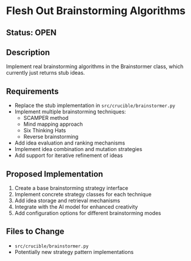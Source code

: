 # Flesh Out Brainstorming Algorithms

## Status: OPEN

## Description
Implement real brainstorming algorithms in the Brainstormer class, which currently just returns stub ideas.

## Requirements
- Replace the stub implementation in `src/crucible/brainstormer.py`
- Implement multiple brainstorming techniques:
  - SCAMPER method
  - Mind mapping approach
  - Six Thinking Hats
  - Reverse brainstorming
- Add idea evaluation and ranking mechanisms
- Implement idea combination and mutation strategies
- Add support for iterative refinement of ideas

## Proposed Implementation
1. Create a base brainstorming strategy interface
2. Implement concrete strategy classes for each technique
3. Add idea storage and retrieval mechanisms
4. Integrate with the AI model for enhanced creativity
5. Add configuration options for different brainstorming modes

## Files to Change
- `src/crucible/brainstormer.py`
- Potentially new strategy pattern implementations